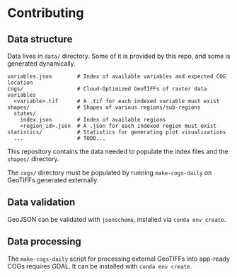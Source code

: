# Contributing

## Data structure

Data lives in `data/` directory. Some of it is provided by this repo, and some is
generated dynamically.

```
variables.json        # Index of available variables and expected COG location
cogs/                 # Cloud-Optimized GeoTIFFs of raster data variables
  <variable>.tif      # A .tif for each indexed variable must exist
shapes/               # Shapes of various regions/sub-regions
  states/
    index.json        # Index of available regions
    <region_id>.json  # A .json for each indexed region must exist
statistics/           # Statistics for generating plot visualizations
  ...                 # TODO...
```

This repository contains the data needed to populate the index files and the `shapes/`
directory.

The `cogs/` directory must be populated by running `make-cogs-daily` on GeoTIFFs generated
externally.


## Data validation

GeoJSON can be validated with `jsonschema`, installed via `conda env create`.


## Data processing

The `make-cogs-daily` script for processing external GeoTIFFs into app-ready COGs requires
GDAL. It can be installed with `conda env create`.
